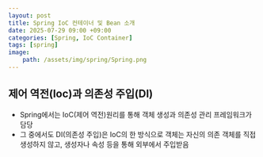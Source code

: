 ```yaml
---
layout: post
title: Spring IoC 컨테이너 및 Bean 소개
date: 2025-07-29 09:00 +09:00
categories: [Spring, IoC Container]
tags: [spring]
image:
    path: /assets/img/spring/Spring.png
---
```


## 제어 역전(Ioc)과 의존성 주입(DI)

- Spring에서는 IoC(제어 역전)원리를 통해 객체 생성과 의존성 관리 프레임워크가 담당
- 그 중에서도 DI(의존성 주입)은 IoC의 한 방식으로 객체는 자신의 의존 객체를 직접 생성하지 않고, 생성자나 속성 등을 통해 외부에서 주입받음
